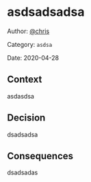 # asdsadsadsa

Author: [@chris](slack://user?team=T9U3SEE12&id=U9U5GKCHG)

Category: `asdsa`

Date: 2020-04-28

## Context

asdasdsa

## Decision

dsadsadsa

## Consequences

dsadsadas